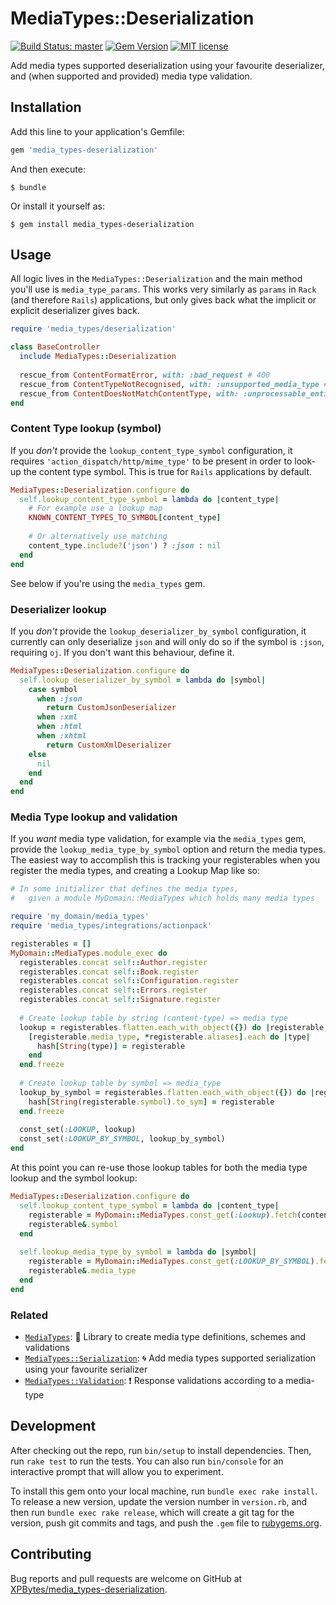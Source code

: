 # MediaTypes::Deserialization

[![Build Status: master](https://travis-ci.com/XPBytes/media_types-deserialization.svg)](https://travis-ci.com/XPBytes/media_types-deserialization)
[![Gem Version](https://badge.fury.io/rb/media_types-deserialization.svg)](https://badge.fury.io/rb/media_types-deserialization)
[![MIT license](http://img.shields.io/badge/license-MIT-brightgreen.svg)](http://opensource.org/licenses/MIT)

Add media types supported deserialization using your favourite deserializer, and (when supported and provided) media 
type validation.

## Installation

Add this line to your application's Gemfile:

```ruby
gem 'media_types-deserialization'
```

And then execute:

    $ bundle

Or install it yourself as:

    $ gem install media_types-deserialization

## Usage

All logic lives in the `MediaTypes::Deserialization` and the main method you'll use is `media_type_params`. This works
very similarly as `params` in `Rack` (and therefore `Rails`) applications, but only gives back what the implicit or
explicit deserializer gives back.

```ruby
require 'media_types/deserialization'

class BaseController
  include MediaTypes::Deserialization
  
  rescue_from ContentFormatError, with: :bad_request # 400
  rescue_from ContentTypeNotRecognised, with: :unsupported_media_type # 415
  rescue_from ContentDoesNotMatchContentType, with: :unprocessable_entity # 422 
end
```

### Content Type lookup (symbol)

If you _don't_ provide the `lookup_content_type_symbol` configuration, it requires `'action_dispatch/http/mime_type'` to
be present in order to look-up the content type symbol. This is true for `Rails` applications by default.

```ruby
MediaTypes::Deserialization.configure do
  self.lookup_content_type_symbol = lambda do |content_type|
    # For example use a lookup map
    KNOWN_CONTENT_TYPES_TO_SYMBOL[content_type]
    
    # Or alternatively use matching
    content_type.include?('json') ? :json : nil 
  end
end
```

See below if you're using the `media_types` gem.

### Deserializer lookup

If you _don't_ provide the `lookup_deserializer_by_symbol` configuration, it currently can only deserialize `json` and
will only do so if the symbol is `:json`, requiring `oj`. If you don't want this behaviour, define it.

```ruby
MediaTypes::Deserialization.configure do
  self.lookup_deserializer_by_symbol = lambda do |symbol|
    case symbol
      when :json
        return CustomJsonDeserializer
      when :xml
      when :html
      when :xhtml
        return CustomXmlDeserializer
    else
      nil
    end
  end
end
```

### Media Type lookup and validation

If you *want* media type validation, for example via the `media_types` gem, provide the `lookup_media_type_by_symbol`
option and return the media types. The easiest way to accomplish this is tracking your registerables when you register
the media types, and creating a Lookup Map like so:

```ruby
# In some initializer that defines the media types,
#   given a module MyDomain::MediaTypes which holds many media types

require 'my_domain/media_types'
require 'media_types/integrations/actionpack'

registerables = []
MyDomain::MediaTypes.module_exec do
  registerables.concat self::Author.register
  registerables.concat self::Book.register
  registerables.concat self::Configuration.register
  registerables.concat self::Errors.register 
  registerables.concat self::Signature.register
  
  # Create lookup table by string (content-type) => media type
  lookup = registerables.flatten.each_with_object({}) do |registerable, hash|
    [registerable.media_type, *registerable.aliases].each do |type|
      hash[String(type)] = registerable
    end
  end.freeze
    
  # Create lookup table by symbol => media_type
  lookup_by_symbol = registerables.flatten.each_with_object({}) do |registerable, hash|
    hash[String(registerable.symbol).to_sym] = registerable
  end.freeze
    
  const_set(:LOOKUP, lookup)
  const_set(:LOOKUP_BY_SYMBOL, lookup_by_symbol)
end 
```

At this point you can re-use those lookup tables for both the media type lookup and the symbol lookup:

```ruby
MediaTypes::Deserialization.configure do
  self.lookup_content_type_symbol = lambda do |content_type|
    registerable = MyDomain::MediaTypes.const_get(:Lookup).fetch(content_type) { nil }
    registerable&.symbol
  end
  
  self.lookup_media_type_by_symbol = lambda do |symbol|
    registerable = MyDomain::MediaTypes.const_get(:LOOKUP_BY_SYMBOL).fetch(symbol) { nil }
    registerable&.media_type
  end
end
```

### Related

- [`MediaTypes`](https://github.com/SleeplessByte/media-types-ruby): :gem: Library to create media type definitions, schemes and validations
- [`MediaTypes::Serialization`](https://github.com/XPBytes/media_types-serialization): :cyclone: Add media types supported serialization using your favourite serializer
- [`MediaTypes::Validation`](https://github.com/XPBytes/media_types-validation): :heavy_exclamation_mark: Response validations according to a media-type

## Development

After checking out the repo, run `bin/setup` to install dependencies. Then, run `rake test` to run the tests. You can
also run `bin/console` for an interactive prompt that will allow you to experiment.

To install this gem onto your local machine, run `bundle exec rake install`. To release a new version, update the
version number in `version.rb`, and then run `bundle exec rake release`, which will create a git tag for the version,
push git commits and tags, and push the `.gem` file to [rubygems.org](https://rubygems.org).

## Contributing

Bug reports and pull requests are welcome on GitHub at [XPBytes/media_types-deserialization](https://github.com/XPBytes/media_types-deserialization).
